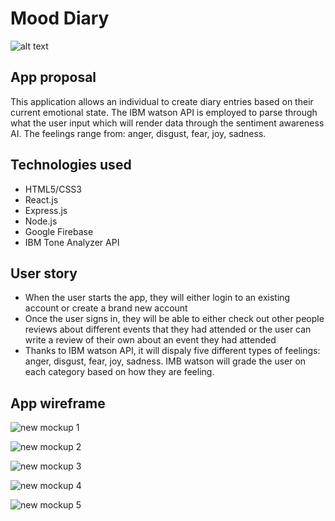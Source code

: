 # Mood Diary

![alt text](https://i.imgur.com/W8XuXV4.png)

## App proposal #

This application allows an individual to create diary entries based on their current emotional state. The IBM watson API is employed to parse through what the user input which will render data through the sentiment awareness AI. The feelings range from: anger, disgust, fear, joy, sadness.

## Technologies used # 

* HTML5/CSS3
* React.js
* Express.js
* Node.js
* Google Firebase
* IBM Tone Analyzer API


## User story #


* When the user starts the app, they will either login to an existing account or create a brand new account
* Once the user signs in, they will be able to either check out other people reviews about different events that they had attended or the user can write a review of their own about an event they had attended
* Thanks to IBM watson API, it will dispaly five different types of feelings: anger, disgust, fear, joy, sadness. IMB watson will grade the user on each category based on how they are feeling. 

## App wireframe #

![new mockup 1](https://git.generalassemb.ly/storage/user/7166/files/c7e7db20-a2af-11e7-8d0c-f6bd5aec9b2b)

![new mockup 2](https://git.generalassemb.ly/storage/user/7166/files/ca5837e2-a2af-11e7-90e3-eb0ec6c127b9)

![new mockup 3](https://git.generalassemb.ly/storage/user/7166/files/cdb49f48-a2af-11e7-9a11-24460df3306c)

![new mockup 4](https://git.generalassemb.ly/storage/user/7166/files/dbfae878-a2af-11e7-87a7-150bd8af5985)

![new mockup 5](https://git.generalassemb.ly/storage/user/7166/files/e11fd67e-a2af-11e7-8322-f8755e114700)



